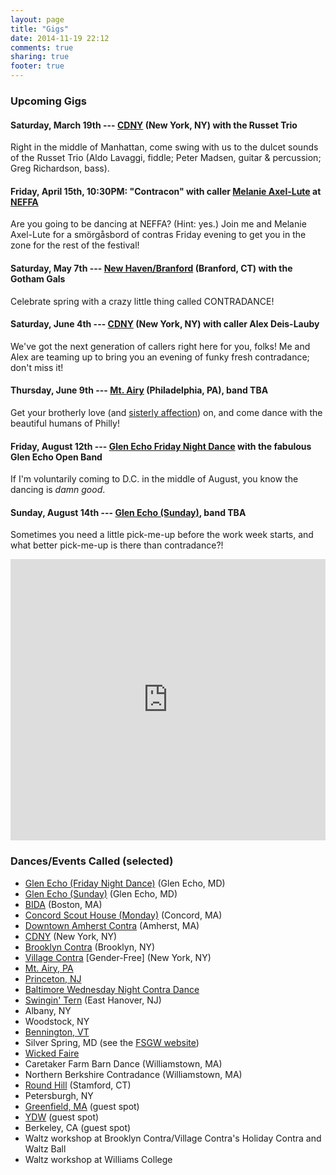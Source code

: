 ```yaml
---
layout: page
title: "Gigs"
date: 2014-11-19 22:12
comments: true
sharing: true
footer: true
---
```

<h3 class="horizline">Upcoming Gigs</h3>

#### Saturday, March 19th --- [CDNY](//cdny.org) (New York, NY) with the Russet Trio
Right in the middle of Manhattan, come swing with us to the dulcet sounds of the Russet Trio (Aldo Lavaggi, fiddle; Peter Madsen, guitar & percussion; Greg Richardson, bass).

#### Friday, April 15th, 10:30PM: "Contracon" with caller [Melanie Axel-Lute](//www.maxellute.net) at [NEFFA](//neffa.org)
Are you going to be dancing at NEFFA? (Hint: yes.) Join me and Melanie Axel-Lute for a smörgåsbord of contras Friday evening to get you in the zone for the rest of the festival!

#### Saturday, May 7th --- [New Haven/Branford](//www.ctcontra.com/nhcd/) (Branford, CT) with the Gotham Gals
Celebrate spring with a crazy little thing called CONTRADANCE!

#### Saturday, June 4th --- [CDNY](//cdny.org) (New York, NY) with caller Alex Deis-Lauby
We've got the next generation of callers right here for you, folks! Me and Alex are teaming up to bring you an evening of funky fresh contradance; don't miss it!

#### Thursday, June 9th --- [Mt. Airy](//www.thursdaycontra.com) (Philadelphia, PA), band TBA
Get your brotherly love (and [sisterly affection](//en.wikipedia.org/wiki/Nicknames_of_Philadelphia)) on, and come dance with the beautiful humans of Philly!

#### Friday, August 12th --- [Glen Echo Friday Night Dance](//fridaynightdance.org) with the fabulous Glen Echo Open Band
If I'm voluntarily coming to D.C. in the middle of August, you know the dancing is _damn good_.

#### Sunday, August 14th --- [Glen Echo (Sunday)](//fsgw.org/myorgnet/public.php?Org=fsgw&ProgramID=5&NoTitle=1), band TBA
Sometimes you need a little pick-me-up before the work week starts, and what better pick-me-up is there than contradance?!

<iframe src="https://www.google.com/calendar/embed?showTitle=0&amp;showPrint=0&amp;showCalendars=0&amp;showTz=0&amp;mode=AGENDA&amp;height=450&amp;wkst=1&amp;bgcolor=%23FFFFFF&amp;src=ujcjbnqd00sm2krhbn2b8vg14k%40group.calendar.google.com&amp;color=%23182C57&amp;ctz=America%2FNew_York" style=" border-width:0 " width="100%" height="450" frameborder="0" scrolling="no"></iframe>

<a id="past"></a>
<h3 class="horizline">Dances/Events Called (selected)</h3>

* [Glen Echo (Friday Night Dance)](//fridaynightdance.org/) (Glen Echo, MD)
* [Glen Echo (Sunday)](//fsgw.org/myorgnet/public.php?Org=fsgw&ProgramID=5&NoTitle=1) (Glen Echo, MD)
* [BIDA](//bidadance.org/) (Boston, MA)
* [Concord Scout House (Monday)](//mondaycontras.com/) (Concord, MA)
* [Downtown Amherst Contra](//amherstcontra.org/Amherst_Contradance/Home.html) (Amherst, MA)
* [CDNY](//cdny.org/) (New York, NY)
* [Brooklyn Contra](//brooklyncontra.wordpress.com/) (Brooklyn, NY)
* [Village Contra](//www.villagecontra.org/) [Gender-Free] (New York, NY)
* [Mt. Airy, PA](//www.thursdaycontra.com/)
* [Princeton, NJ](//princetoncountrydancers.org/)
* [Baltimore Wednesday Night Contra Dance](//www.bfms.org/squarecontra.php)
* [Swingin' Tern](//folkproject.org/swtern/swtern.shtml) (East Hanover, NJ)
* Albany, NY
* Woodstock, NY
* [Bennington, VT](//www.benningtondance.org/)
* Silver Spring, MD (see the [FSGW website](//fsgw.org/myorgnet/public.php))
* [Wicked Faire](//wickedfaire.com/)
* Caretaker Farm Barn Dance (Williamstown, MA)
* Northern Berkshire Contradance (Williamstown, MA)
* [Round Hill](//www.roundhill.net/) (Stamford, CT)
* Petersburgh, NY
* [Greenfield, MA](//www.guidingstargrange.org/events) (guest spot)
* [YDW](//www.youthdanceweekend.org) (guest spot)
* Berkeley, CA (guest spot)
* Waltz workshop at Brooklyn Contra/Village Contra's Holiday Contra and Waltz Ball
* Waltz workshop at Williams College
